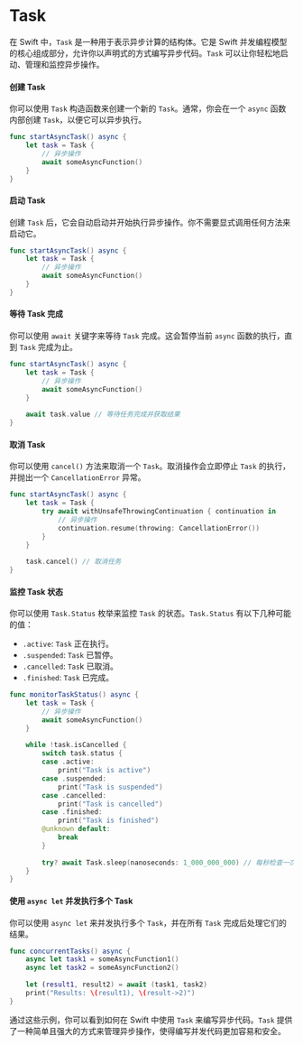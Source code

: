 # Task

在 Swift 中，`Task` 是一种用于表示异步计算的结构体。它是 Swift 并发编程模型的核心组成部分，允许你以声明式的方式编写异步代码。`Task` 可以让你轻松地启动、管理和监控异步操作。

#### 创建 Task

你可以使用 `Task` 构造函数来创建一个新的 `Task`。通常，你会在一个 `async` 函数内部创建 `Task`，以便它可以异步执行。

```swift
func startAsyncTask() async {
    let task = Task {
        // 异步操作
        await someAsyncFunction()
    }
}
```

#### 启动 Task

创建 `Task` 后，它会自动启动并开始执行异步操作。你不需要显式调用任何方法来启动它。

```swift
func startAsyncTask() async {
    let task = Task {
        // 异步操作
        await someAsyncFunction()
    }
}
```

#### 等待 Task 完成

你可以使用 `await` 关键字来等待 `Task` 完成。这会暂停当前 `async` 函数的执行，直到 `Task` 完成为止。

```swift
func startAsyncTask() async {
    let task = Task {
        // 异步操作
        await someAsyncFunction()
    }
    
    await task.value // 等待任务完成并获取结果
}
```

#### 取消 Task

你可以使用 `cancel()` 方法来取消一个 `Task`。取消操作会立即停止 `Task` 的执行，并抛出一个 `CancellationError` 异常。

```swift
func startAsyncTask() async {
    let task = Task {
        try await withUnsafeThrowingContinuation { continuation in
            // 异步操作
            continuation.resume(throwing: CancellationError())
        }
    }
    
    task.cancel() // 取消任务
}
```

#### 监控 Task 状态

你可以使用 `Task.Status` 枚举来监控 `Task` 的状态。`Task.Status` 有以下几种可能的值：

* `.active`: `Task` 正在执行。
* `.suspended`: `Task` 已暂停。
* `.cancelled`: `Tas`k 已取消。
* `.finished`: `Task` 已完成。

```swift
func monitorTaskStatus() async {
    let task = Task {
        // 异步操作
        await someAsyncFunction()
    }
    
    while !task.isCancelled {
        switch task.status {
        case .active:
            print("Task is active")
        case .suspended:
            print("Task is suspended")
        case .cancelled:
            print("Task is cancelled")
        case .finished:
            print("Task is finished")
        @unknown default:
            break
        }
        
        try? await Task.sleep(nanoseconds: 1_000_000_000) // 每秒检查一次状态
    }
}
```

#### 使用 `async let` 并发执行多个 Task

你可以使用 `async let` 来并发执行多个 `Task`，并在所有 `Task` 完成后处理它们的结果。

```swift
func concurrentTasks() async {
    async let task1 = someAsyncFunction1()
    async let task2 = someAsyncFunction2()
    
    let (result1, result2) = await (task1, task2)
    print("Results: \(result1), \(result->2)")
}
```

通过这些示例，你可以看到如何在 Swift 中使用 `Task` 来编写异步代码。`Task` 提供了一种简单且强大的方式来管理异步操作，使得编写并发代码更加容易和安全。
